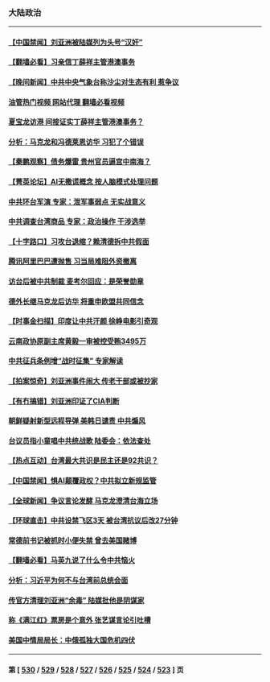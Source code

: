 ### 大陆政治
---
#### [【中国禁闻】刘亚洲被陆媒列为头号“汉奸”](../../pages/ncid277/n13972303.md?04141645) 
#### [【翻墙必看】习亲信丁薛祥主管港澳事务](../../pages/ncid277/n13972706.md?04141645) 
#### [【晚间新闻】中共中央气象台称沙尘对生态有利 惹争议](../../pages/ncid277/n13972317.md?04141645) 
#### [油管热门视频 网站代理 翻墙必看视频](http://138.2.39.72:81/youtube.html?epic-marker?04141645)
#### [夏宝龙访港 间接证实丁薛祥主管港澳事务？](../../pages/ncid277/n13972567.md?04141645) 
#### [分析：马克龙和冯德莱恩访华 习犯了个错误](../../pages/ncid277/n13971473.md?04141645) 
#### [【秦鹏观察】债务爆雷 贵州官员逼宫中南海？](../../pages/ncid277/n13972378.md?04141645) 
#### [【菁英论坛】AI无撒谎概念 按人脑模式处理问题](../../pages/ncid277/n13972340.md?04141645) 
#### [中共环台军演 专家：泄军事弱点 无实战意义](../../pages/ncid277/n13971468.md?04141645) 
#### [中共调查台湾商品 专家：政治操作 干涉选举](../../pages/ncid277/n13971626.md?04141645) 
#### [【十字路口】习攻台退缩？赖清德拆中共假面](../../pages/ncid277/n13972261.md?04141645) 
#### [腾讯阿里巴巴遭抛售 习当局难阻外资撤离](../../pages/ncid277/n13972266.md?04141645) 
#### [访台后被中共制裁 麦考尔回应：是荣誉勋章](../../pages/ncid277/n13972263.md?04141645) 
#### [德外长继马克龙后访华 将重申欧盟共同信念](../../pages/ncid277/n13972106.md?04141645) 
#### [【时事金扫描】印度让中共汗颜 徐峥电影引奇观](../../pages/ncid277/n13972126.md?04141645) 
#### [云南政协原副主席黄毅一审被控受贿3495万](../../pages/ncid277/n13971925.md?04141645) 
#### [中共征兵条例增“战时征集” 专家解读](../../pages/ncid277/n13972125.md?04141645) 
#### [【拍案惊奇】刘亚洲事件闹大 传老干部或被抄家](../../pages/ncid277/n13972131.md?04141645) 
#### [【有冇搞错】刘亚洲印证了CIA判断](../../pages/ncid277/n13972196.md?04141645) 
#### [朝鲜疑射新型远程导弹 美韩日谴责 中共煽风](../../pages/ncid277/n13971982.md?04141645) 
#### [台议员指小童唱中共统战歌 陆委会：依法查处](../../pages/ncid277/n13971006.md?04141645) 
#### [【热点互动】台湾最大共识是民主还是92共识？](../../pages/ncid277/n13971497.md?04141645) 
#### [【中国禁闻】惧AI颠覆政权？中共拟立新规监管](../../pages/ncid277/n13971418.md?04141645) 
#### [【全球新闻】争议言论发酵 马克龙澄清台海立场](../../pages/ncid277/n13971906.md?04141645) 
#### [【环球直击】中共设禁飞区3天 被台湾抗议后改27分钟](../../pages/ncid277/n13971444.md?04141645) 
#### [常德前书记被抓时小便失禁 曾去美国赌博](../../pages/ncid277/n13971795.md?04141645) 
#### [【翻墙必看】马英九说了什么令中共恼火](../../pages/ncid277/n13971679.md?04141645) 
#### [分析：习近平为何不与台湾前总统会面](../../pages/ncid277/n13971700.md?04141645) 
#### [传官方清理刘亚洲“余毒” 陆媒批他是阴谋家](../../pages/ncid277/n13971536.md?04141645) 
#### [称《满江红》票房是个意外 张艺谋言论引吐槽](../../pages/ncid277/n13971507.md?04141645) 
#### [美国中情局局长：中俄孤独大国危机四伏](../../pages/ncid277/n13971460.md?04141645) 

---
#### 第 [ [530](./530.md?04141645) / [529](./529.md?04141645) / [528](./528.md?04141645) / [527](./527.md?04141645) / [526](./526.md?04141645) / [525](./525.md?04141645) / [524](./524.md?04141645) / [523](./523.md?04141645) ] 页
